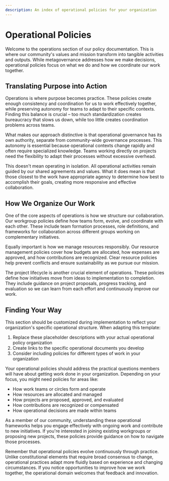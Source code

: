 ```yaml
---
description: An index of operational policies for your organization
---
```


# Operational Policies

Welcome to the operations section of our policy documentation. This is where our community's values and mission transform into tangible activities and outputs. While metagovernance addresses how we make decisions, operational policies focus on what we do and how we coordinate our work together.

## Translating Purpose into Action

Operations is where purpose becomes practice. These policies create enough consistency and coordination for us to work effectively together, while preserving autonomy for teams to adapt to their specific contexts. Finding this balance is crucial – too much standardization creates bureaucracy that slows us down, while too little creates coordination problems across teams.

What makes our approach distinctive is that operational governance has its own authority, separate from community-wide governance processes. This autonomy is essential because operational contexts change rapidly and often require specialized knowledge. Teams working directly on projects need the flexibility to adapt their processes without excessive overhead.

This doesn't mean operating in isolation. All operational activities remain guided by our shared agreements and values. What it does mean is that those closest to the work have appropriate agency to determine how best to accomplish their goals, creating more responsive and effective collaboration.

## How We Organize Our Work

One of the core aspects of operations is how we structure our collaboration. Our workgroup policies define how teams form, evolve, and coordinate with each other. These include team formation processes, role definitions, and frameworks for collaboration across different groups working on complementary initiatives.

Equally important is how we manage resources responsibly. Our resource management policies cover how budgets are allocated, how expenses are approved, and how contributions are recognized. Clear resource policies help prevent conflicts and ensure sustainability as we pursue our mission.

The project lifecycle is another crucial element of operations. These policies define how initiatives move from ideas to implementation to completion. They include guidance on project proposals, progress tracking, and evaluation so we can learn from each effort and continuously improve our work.

## Finding Your Way

This section should be customized during implementation to reflect your organization's specific operational structure. When adapting this template:

1. Replace these placeholder descriptions with your actual operational policy organization
2. Create links to the specific operational documents you develop
3. Consider including policies for different types of work in your organization

Your operational policies should address the practical questions members will have about getting work done in your organization. Depending on your focus, you might need policies for areas like:

- How work teams or circles form and operate
- How resources are allocated and managed
- How projects are proposed, approved, and evaluated
- How contributions are recognized or compensated
- How operational decisions are made within teams

As a member of our community, understanding these operational frameworks helps you engage effectively with ongoing work and contribute to new initiatives. If you're interested in joining existing workgroups or proposing new projects, these policies provide guidance on how to navigate those processes.

Remember that operational policies evolve continuously through practice. Unlike constitutional elements that require broad consensus to change, operational practices adapt more fluidly based on experience and changing circumstances. If you notice opportunities to improve how we work together, the operational domain welcomes that feedback and innovation.